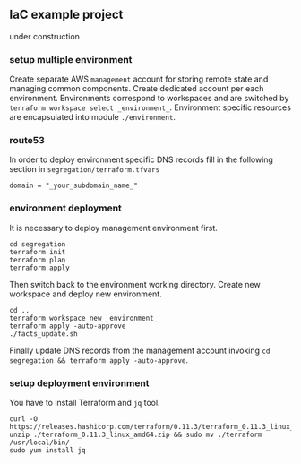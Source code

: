 ## IaC example project
under construction

### setup multiple environment
Create separate AWS `management` account for storing remote state and managing common components.
Create dedicated account per each environment.
Environments correspond to workspaces and are switched by `terraform workspace select _environment_`.
Environment specific resources are encapsulated into module `./environment`.

### route53
In order to deploy environment specific DNS records fill in the following section in `segregation/terraform.tfvars`
```
domain = "_your_subdomain_name_"
```

### environment deployment
It is necessary to deploy management environment first.
```
cd segregation
terraform init
terraform plan
terraform apply
```
Then switch back to the environment working directory. Create new workspace and deploy new environment.
```
cd ..
terraform workspace new _environment_
terraform apply -auto-approve
./facts_update.sh
```
Finally update DNS records from the management account invoking `cd segregation && terraform apply -auto-approve`.

### setup deployment environment
You have to install Terraform and `jq` tool.
```
curl -O https://releases.hashicorp.com/terraform/0.11.3/terraform_0.11.3_linux_amd64.zip
unzip ./terraform_0.11.3_linux_amd64.zip && sudo mv ./terraform /usr/local/bin/
sudo yum install jq
```
